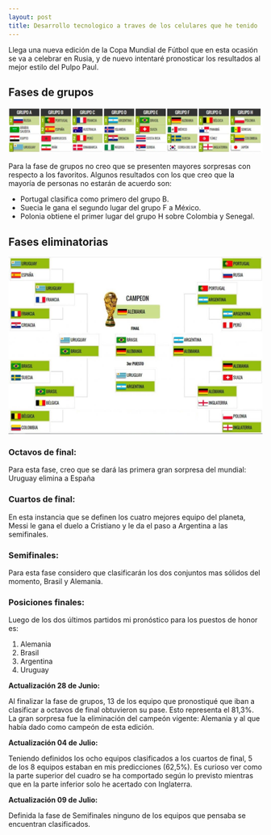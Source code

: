 ```yaml
---
layout: post
title: Desarrollo tecnologico a traves de los celulares que he tenido
---
```


Llega una nueva edición de la Copa Mundial de Fútbol que en esta ocasión se va a celebrar en Rusia, y de nuevo intentaré pronosticar los resultados al mejor estilo del Pulpo Paul. 

## Fases de grupos

![Pronosticos 1](https://raw.githubusercontent.com/daniels13ca/daniels13ca.github.io/master/images/Pronosticos2.jpg)

Para la fase de grupos no creo que se presenten mayores sorpresas con respecto a los favoritos. Algunos resultados con los que creo que la mayoría de personas no estarán de acuerdo son:

* Portugal clasifica como primero del grupo B.
* Suecia le gana el segundo lugar del grupo F a México.
* Polonia obtiene el primer lugar del grupo H sobre Colombia y Senegal.

## Fases eliminatorias

![Pronosticos 2](https://raw.githubusercontent.com/daniels13ca/daniels13ca.github.io/master/images/Pronosticos3.jpg)

### Octavos de final:

Para esta fase, creo que se dará las primera gran sorpresa del mundial: Uruguay elimina a España

### Cuartos de final:

En esta instancia que se definen los cuatro mejores equipo del planeta, Messi le gana el duelo a Cristiano y le da el paso a Argentina a las semifinales.

### Semifinales:

Para esta fase considero que clasificarán los dos conjuntos mas sólidos del momento, Brasil y Alemania.

### Posiciones finales:

Luego de los dos últimos partidos mi pronóstico para los puestos de honor es:

1. Alemania
2. Brasil
3. Argentina
4. Uruguay

**Actualización 28 de Junio:**

Al finalizar la fase de grupos, 13 de los equipo que pronostiqué que iban a clasificar a octavos de final obtuvieron su pase. Esto representa el 81,3%. La gran sorpresa fue la eliminación del campeón vigente: Alemania y al que había dado como campeón de esta edición.

**Actualización 04 de Julio:**

Teniendo definidos los ocho equipos clasificados a los cuartos de final, 5 de los 8 equipos estaban en mis predicciones (62,5%). Es curioso ver como la parte superior del cuadro se ha comportado según lo previsto mientras que en la parte inferior solo he acertado con Inglaterra. 

**Actualización 09 de Julio:**

Definida la fase de Semifinales ninguno de los equipos que pensaba se encuentran clasificados.

